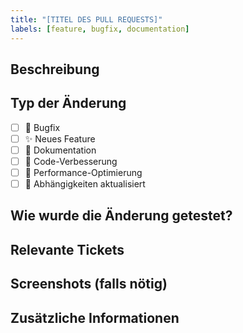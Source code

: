 ```yaml
---
title: "[TITEL DES PULL REQUESTS]"
labels: [feature, bugfix, documentation]
---
```


## Beschreibung
<!-- Eine kurze und präzise Beschreibung der vorgenommenen Änderungen. -->

## Typ der Änderung
- [ ] 🐞 Bugfix
- [ ] ✨ Neues Feature
- [ ] 📝 Dokumentation
- [ ] 🔧 Code-Verbesserung
- [ ] 🚀 Performance-Optimierung
- [ ] 🔄 Abhängigkeiten aktualisiert

## Wie wurde die Änderung getestet?
<!-- Beschreibe, welche Tests durchgeführt wurden und deren Ergebnisse. -->

## Relevante Tickets
<!-- Falls zutreffend, Referenzen zu relevanten Issues oder Tickets. -->

## Screenshots (falls nötig)
<!-- Falls visuelle Änderungen vorgenommen wurden, bitte Screenshots anhängen. -->

## Zusätzliche Informationen
<!-- Weitere relevante Informationen zu diesem Pull Request. -->
